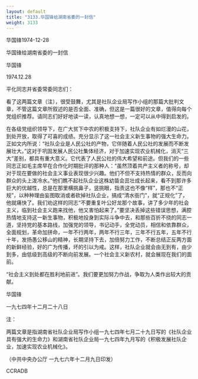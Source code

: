 ```yaml
---
layout: default
title: "3133.华国锋给湖南省委的一封信"
weight: 3133
---
```


华国锋1974-12-28

华国锋给湖南省委的一封信

华国锋

1974.12.28

平化同志并省委常委同志们：

看了这两篇文章（注），很受鼓舞，尤其是社队企业局写作小组的那篇大批判文章，不管这篇文章所叙述的是否全面、准确，但这是一篇很好的文章，值得向每个党组织推荐。请同志们好好地读一读，认真地想一想，一定可以从中得到启发的。

在各级党组织领导下，在广大贫下中农的积极支持下，社队企业有如烂漫的山花，到处开放，取得了可喜的成绩。充分显示了这一社会主义新生事物的强大生命力。正如文内所说：“社队企业是人民公社的产物，它伴随着人民公社的发展而不断发展壮大。”这对于巩固发展人民公社集体经济，对于加速实现农业机械化，消灭“三大”差别，都具有重大意义。它代表了人民公社的伟大希望和前途。但我们的一些同志正如毛主席早在合作化时期批评的那种人：“虽然顶着共产主义者的称号，却对于现在要做的社会主义事业表现很少兴趣。他们不但不支持热情的群众，反而向群众的头上泼冷水。”他们瞧不起社队企业这株幼苗会茁壮成长起来，看不到那许多巨大的优越性，总是在那里横挑鼻子，竖挑眼，指责这也不像“样”，那也不“正规”，以种种理由妄图取消或者砍掉社队企业，搞成“清水衙门”，就“正规化”了，他就痛快了。我们劝这样的同志“不要重复叶公好龙那个故事，讲了多少年的社会主义，临到社会主义跑来找他，他又害怕起来了。”要坚决丢掉这些错误思想，满腔热情地支持这一新生事物，积极地投身到实际斗争中去，和那些百折不挠的同志一道，坚持党的基本路线，加强党的领导，书记动手，全党动员，相信和依靠群众，全面规划，革命加拼命，一年不行两年，两年不行三年，三年不行五年，五年不行十年，发扬愚公移山的精神，长期坚持下去，加倍努力工作，不断总结正反两方面的新鲜经验，好的广为传播，坏的引以为戒。这样，社队企业就会由无到有，由少到多，由低级到高级的不断向前发展。一个社会主义新农村，就会展现在我们的面前。

“社会主义到处都在胜利地前进”。我们要更加努力作战，争取为人类作出较大的贡献。

华国锋

一九七四年十二月二十八日

注：

两篇文章是指湖南省社队企业局写作小组一九七四年七月二十九日写的《社队企业具有强大的生命力》和湖南省社队企业局一九七四年九月写的《积极发展社队企业，加速实现农业机械化》。

（中共中央办公厅     一九七六年十二月九日印发）

CCRADB

